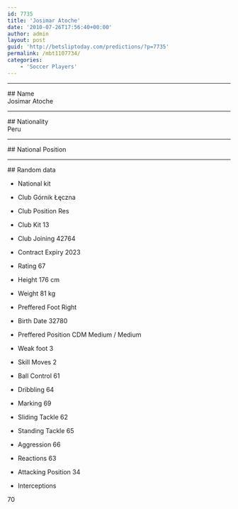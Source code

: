 ```yaml
---
id: 7735
title: 'Josimar Atoche'
date: '2010-07-26T17:56:40+00:00'
author: admin
layout: post
guid: 'http://betsliptoday.com/predictions/?p=7735'
permalink: /mbt1107734/
categories:
    - 'Soccer Players'
---
```


- - - - - -

\## Name  
 Josimar Atoche

- - - - - -

\## Nationality  
 Peru

- - - - - -

\## National Position

- - - - - -

\## Random data

- National kit
- Club
 Górnik Łęczna

- Club Position
 Res

- Club Kit
 13

- Club Joining
 42764

- Contract Expiry
 2023

- Rating
 67

- Height
 176 cm

- Weight
 81 kg

- Preffered Foot
 Right

- Birth Date
 32780

- Preffered Position
 CDM Medium / Medium

- Weak foot
 3

- Skill Moves
 2

- Ball Control
 61

- Dribbling
 64

- Marking
 69

- Sliding Tackle
 62

- Standing Tackle
 65

- Aggression
 66

- Reactions
 63

- Attacking Position
 34

- Interceptions

 70